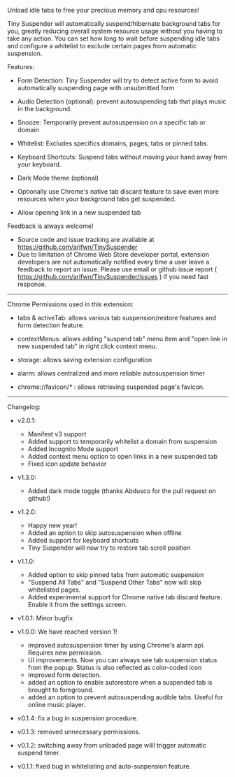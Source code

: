 Unload idle tabs to free your precious memory and cpu resources!

Tiny Suspender will automatically suspend/hibernate background tabs for you, greatly reducing overall system resource usage without you having to take any action. You can set how long to wait before suspending idle tabs and configure a whitelist to exclude certain pages from automatic suspension.

Features:

- Form Detection: Tiny Suspender will try to detect active form to avoid automatically suspending page with unsubmitted form

- Audio Detection (optional): prevent autosuspending tab that plays music in the background.

- Snooze: Temporarily prevent autosuspension on a specific tab or domain

- Whitelist: Excludes specifics domains, pages, tabs or pinned tabs.

- Keyboard Shortcuts: Suspend tabs without moving your hand away from your keyboard.

- Dark Mode theme (optional)

- Optionally use Chrome's native tab discard feature to save even more resources when your background tabs get suspended.

- Allow opening link in a new suspended tab

Feedback is always welcome!
- Source code and issue tracking are available at https://github.com/arifwn/TinySuspender
- Due to limitation of Chrome Web Store developer portal, extension developers are not automatically notified every time a user leave a feedback to report an issue. Please use email or github issue report ( https://github.com/arifwn/TinySuspender/issues ) if you need fast response.

--------------------------------

Chrome Permissions used in this extension:

- tabs & activeTab: allows various tab suspension/restore features and form detection feature.

- contextMenus: allows adding "suspend tab" menu item and "open link in new suspended tab" in right click context menu.

- storage: allows saving extension configuration

- alarm: allows centralized and more reliable autosuspension timer

- chrome://favicon/* : allows retrieving suspended page's favicon.

--------------------------------

Changelog:
- v2.0.1:
    - Manifest v3 support
    - Added support to temporarily whitelist a domain from suspension
    - Added Incognito Mode support
    - Added context menu option to open links in a new suspended tab
    - Fixed icon update behavior

- v1.3.0:
    - Added dark mode toggle (thanks Abdusco for the pull request on github!)

- v1.2.0:
    - Happy new year!
    - Added an option to skip autosuspension when offline
    - Added support for keyboard shortcuts
    - Tiny Suspender will now try to restore tab scroll position

- v1.1.0:
    - Added option to skip pinned tabs from automatic suspension
    - "Suspend All Tabs" and "Suspend Other Tabs" now will skip whitelisted pages.
    - Added experimental support for Chrome native tab discard feature. Enable it from the settings screen.

- v1.0.1: Minor bugfix

- v1.0.0: We have reached version 1!
    - improved autosuspension timer by using Chrome's alarm api. Requires new permission.
    - UI improvements. Now you can always see tab suspension status from the popup. Status is also reflected as color-coded icon
    - improved form detection.
    - added an option to enable autorestore when a suspended tab is brought to foreground.
    - added an option to prevent autosuspending audible tabs. Useful for online music player.


- v0.1.4: fix a bug in suspension procedure.

- v0.1.3: removed unnecessary permissions.

- v0.1.2: switching away from unloaded page willl trigger automatic suspend timer.

- v0.1.1: fixed bug in whitelisting and auto-suspension feature.
